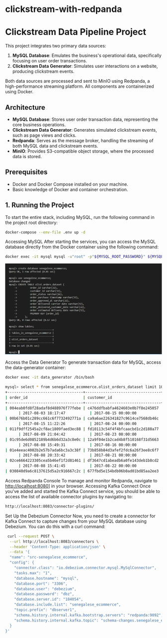 # clickstream-with-redpanda

# Clickstream Data Pipeline Project

This project integrates two primary data sources:
1. **MySQL Database**: Emulates the business's operational data, specifically focusing on user order transactions.
2. **Clickstream Data Generator**: Simulates user interactions on a website, producing clickstream events.

Both data sources are processed and sent to MinIO using Redpanda, a high-performance streaming platform. All components are containerized using Docker.

## Architecture

- **MySQL Database**: Stores user order transaction data, representing the core business operations.
- **Clickstream Data Generator**: Generates simulated clickstream events, such as page views and clicks.
- **Redpanda**: Serves as the message broker, handling the streaming of both MySQL data and clickstream events.
- **MinIO**: Provides S3-compatible object storage, where the processed data is stored.


## Prerequisites

- Docker and Docker Compose installed on your machine.
- Basic knowledge of Docker and container orchestration.
  
## 1. Running the Project
To start the entire stack, including MySQL, run the following command in the project root directory:
```bash
docker-compose --env-file .env up -d
```
Accessing MySQL
After starting the services, you can access the MySQL database directly from the Docker container using the following command:

```bash
docker exec -it mysql mysql -u"root" -p"${MYSQL_ROOT_PASSWORD}" ${MYSQL_DATABASE}
```
![System Diagram](https://github.com/PENE18/clickstream-with-redpanda/blob/main/screen/create.PNG)

Access the Data Generator
To generate transaction data for MySQL, access the data-generator container:

```bash
docker exec -it data_generator /bin/bash

```

````bash
mysql> select * from senegalese_ecommerce.olist_orders_dataset limit 10;
+----------------------------------+----------------------------------+--------------+--------------------------+---------------------+------------------------------+-------------------------------+-------------------------------+
| order_id                         | customer_id                      | order_status | order_purchase_timestamp | order_approved_at   | order_delivered_carrier_date | order_delivered_customer_date | order_estimated_delivery_date |
+----------------------------------+----------------------------------+--------------+--------------------------+---------------------+------------------------------+-------------------------------+-------------------------------+
| 004eab0fd8f28adaf8d488976f77febe | c476ddfbabfa4624603e0b7f8e245057 | delivered    | 2017-08-02 15:32:46      | 2017-08-02 15:45:17 | 2017-08-02 20:32:44    
      | 2017-08-03 18:17:47           | 2017-08-15 00:00:00           |
| 00b676b01c289cc661c6f7732492771a | ca9a6ae226341827c9614ce7568db46c | delivered    | 2017-08-02 15:30:42      | 2017-08-02 15:45:15 | 2017-08-08 15:37:43    
      | 2017-08-15 11:22:26           | 2017-08-24 00:00:00           |
| 011f9dff2545a2cf8ac1809faed3ec88 | fd10113c54f4f4bfcaacbd1c2d188a77 | delivered    | 2017-08-01 19:00:07      | 2017-08-01 19:10:21 | 2017-08-03 12:41:48    
      | 2017-08-09 21:04:42           | 2017-08-23 00:00:00           |
| 01c95de6d0852189b4d6b6d32a3c8e0c | 12a9f04e1b2cad4b8f510168f31d5663 | delivered    | 2017-08-03 23:13:48      | 2017-08-04 07:55:11 | 2017-08-07 12:52:11    
      | 2017-08-08 15:49:31           | 2017-08-16 00:00:00           |
| 01e4eeac4002b2e57b7ada6bc3a3c38f | 73b858b84d3afef2fdc6a26f3ee8c6f7 | delivered    | 2017-08-01 18:44:07      | 2017-08-01 18:55:11 | 2017-08-03 18:32:51    
      | 2017-08-08 20:33:42           | 2017-08-21 00:00:00           |
| 02ce6664223305cea5b46ef1f2d81461 | df3647cd1abeadb6a0fe143deb1b8cd2 | delivered    | 2017-08-02 21:25:06      | 2017-08-02 21:42:54 | 2017-08-03 18:29:42    
      | 2017-08-08 15:41:45           | 2017-08-22 00:00:00           |
| 030840d9a6c8137615d5a2c916667c2c | 677fbd5e154bdb06b0ad01bd85aa2ee3 | delivered    | 2017-08-01 14:40:53      | 2017-08-01 14:50:23 | 2017-08-02 19:17:02

`````


Access Redpanda Console
To manage and monitor Redpanda, navigate to  [http://localhost:8080](http://localhost:8080)] in your browser.
Accessing Kafka Connect
Once you've added and started the Kafka Connect service, you should be able to access the list of available connector plugins by navigating to:
```bash
http://localhost:8083/connector-plugins/
```
 Set Up the Debezium Connector
Now, you need to create a connector for Kafka Connect to capture changes from your MySQL database using Debezium. You can do this with a curl command:
```bash
 curl --request POST \
  --url http://localhost:8083/connectors \
  --header 'Content-Type: application/json' \
  --data '{
  "name": "src-senegalese_ecommerce",
  "config": {
    "connector.class": "io.debezium.connector.mysql.MySqlConnector",
    "tasks.max": "1",
    "database.hostname": "mysql",
    "database.port": "3306",
    "database.user": "debezium",
    "database.password": "dbz",
    "database.server.id": "184054",
    "database.include.list": "senegalese_ecommerce",
    "topic.prefix": "dbserver1",
    "schema.history.internal.kafka.bootstrap.servers": "redpanda:9092",
    "schema.history.internal.kafka.topic": "schema-changes.senegalese_ecommerce"
  }
}'
```
